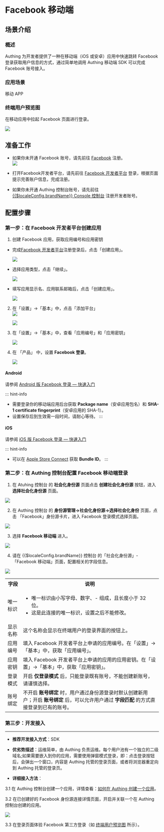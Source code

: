 # Facebook 移动端

<LastUpdated />

## 场景介绍

### 概述

Authing 为开发者提供了一种在移动端（iOS 或安卓）应用中快速跳转 Facebook 登录获取用户信息的方式，通过简单地调用 Authing 移动端 SDK 可以完成 Facebook 账号接入。

### 应用场景

移动 APP

### 终端用户预览图

在移动应用中拉起 Facebook 页面进行登录。

<img src="./images/facebook-mobile.png" style="display:block;margin: 0 auto;">

## 准备工作

* 如果你未开通 Facebook 账号，请先前往 [Facebook](https://www.facebook.com/) 注册。
  <img src="./images/facebook-register.png" style="display:block;margin: 0 auto;">

* 打开Facebook开发者平台，请先前往 [Facebook 开发者平台](https://developers.facebook.com/) 登录，根据页面提示完善账户信息，完成注册。

* 如果你未开通 Authing 控制台账号，请先前往 [{{$localeConfig.brandName}} Console 控制台](https://authing.cn/) 注册开发者账号。

## 配置步骤

### 第一步：在 Facebook 开发者平台创建应用

1. 创建 Facebook 应用，获取应用编号和应用密钥

* 完成[Facebook 开发者平台](https://developers.facebook.com/apps/?show_reminder=true)注册登录后，点击「创建应用」。

   <img src="./images/facebook-create-app.png" style="display:block;margin: 0 auto;">

* 选择应用类型，点击「继续」。

   <img src="./images/facebook-select-app-type.png" style="display:block;margin: 0 auto;">

* 填写应用显示名、应用联系邮箱后，点击「创建应用」。
   
   <img src="./images/facebook-create-app-completed.png" style="display:block;margin: 0 auto;">

2. 在「设置」->「基本」中，点击「添加平台」
   <img src="./images/facebook-app-add-platform.png" style="display:block;margin: 0 auto;">
   
   <img src="./images/facebook-app-add-platform-options.png" style="display:block;margin: 0 auto;">

3. 在「设置」->「基本」中，查看「应用编号」和「应用密钥」

   <img src="./images/facebook-view-appid.png" style="display:block;margin: 0 auto;">

4. 在 「产品」 中，设置 **Facebook 登录**。

   <img src="./images/facebook-set-facebooklogin.png" >

#### Android

请参阅 [Android 版 Facebook 登录 — 快速入门](https://developers.facebook.com/docs/facebook-login/android)

::: hint-info
* 需要登录你的移动端应用后台获取 **Package name**（安卓应用包名）和 **SHA-1 certificate fingerprint**（安卓应用的 SHA-1）。
* 设置保存后到生效需一段时间，请耐心等待。
:::

#### iOS

请参阅 [iOS 版 Facebook 登录 — 快速入门](https://developers.facebook.com/docs/facebook-login/ios)

::: hint-info
* 可以在 [Apple Store Connect](https://appstoreconnect.apple.com/apps) 获取 **Bundle ID**。
:::

### 第二步：在 Authing 控制台配置 Facebook 移动端登录

1. 在 Atuhing 控制台 的 **社会化身份源** 页面点击 **创建社会化身份源** 按钮，进入 **选择社会化身份源** 页面。

<img src="./images/facebook-authing-idp-create.png" >

2. 在 Authing 控制台 的 **身份源管理->社会化身份源->选择社会化身份** 页面，点击 「Facebook」身份源卡片，进入 Facebook 登录模式选择页面。

<img src="./images/facebook-authing-idp-create-options.png" >

3. 选择 **Facebook 移动端** 进入。

<img src="./images/facebook-authing-idp-mobile.png" >

4. 请在  {{$localeConfig.brandName}}  控制台 的「社会化身份源」-「Facebook 移动端」页面，配置相关的字段信息。

<img src="./images/facebook-authing-idp-mobile-detail.png" >

<table>
<tr>
<th>字段</th>
<th>说明</th>
</tr>

<tr>
<td>唯一标识</td>
<td>
<ul>
<li>唯一标识由小写字母、数字、- 组成，且长度小于 32 位。</li>
<li>这是此连接的唯一标识，设置之后不能修改。</li>
</ul></td>
</tr>

<tr>
<td>显示名称</td>
<td>这个名称会显示在终端用户的登录界面的按钮上。</td>
</tr>

<tr>
<td>应用编号</td>
<td>填入 Facebook 开发者平台上申请的应用编号。在「设置」->「基本」中，获取「应用编号」。</td>
</tr>

<tr>
<td>应用密钥</td>
<td>填入 Facebook 开发者平台上申请的应用的应用密钥。在「设置」->「基本」中，获取「应用密钥」。</td>
</tr>

<tr>
<td>登录模式</td>
<td>开启 <b>仅登录模式</b> 后，只能登录既有账号，不能创建新账号，请谨慎选择。</td>
</tr>

<tr>
<td>账号绑定</td>
<td>不开启 <b>账号绑定</b> 时，用户通过身份源登录时默认创建新用户；开启 <b>账号绑定</b> 后，可以允许用户通过 <b>字段匹配</b> 的方式直接登录到已有的账号。</td>
</tr>
</table>

### 第三步：开发接入

---

- **推荐开发接入方式**：SDK


- **优劣势描述**：运维简单，由 Authing 负责运维。每个用户池有一个独立的二级域名;如果需要嵌入到你的应用，需要使用弹窗模式登录，即：点击登录按钮后，会弹出一个窗口，内容是 Authing 托管的登录页面，或者将浏览器重定向到 Authing 托管的登录页。

- **详细接入方法**：

3.1 在 Authing 控制台创建一个应用，详情查看：[如何在 Authing 创建一个应用](/guides/app-new/create-app/create-app.md)。

3.2 在已创建好的 Facebook 身份源连接详情页面，开启并关联一个在 Authing 控制台创建的应用。

<img src="./images/facebook-mobile-idp-open.png" >

3.3 在登录页面体验 Facebook 第三方登录（如 [终端用户预览图](#终端用户预览图) 所示）。



